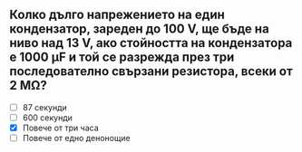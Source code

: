 ## Колко дълго напрежението на един кондензатор, зареден до 100 V, ще бъде на ниво над 13 V, ако стойността на кондензатора е 1000 μF и той се разрежда през три последователно свързани резистора, всеки от 2 МΩ?

<!-- Верният отговор е отбелязан с [X] -->

- [ ] 87 секунди
- [ ] 600 секунди
- [X] Повече от три часа
- [ ] Повече от едно денонощие
